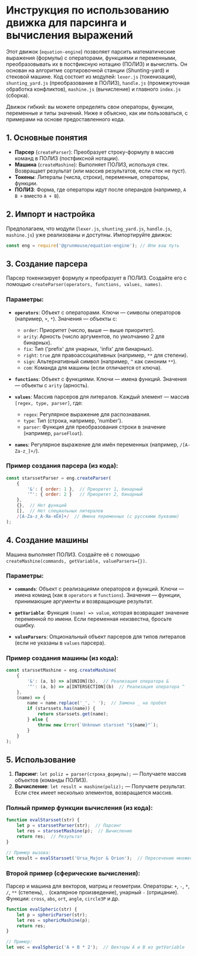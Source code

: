 # Инструкция по использованию движка для парсинга и вычисления выражений

Этот движок (`equation-engine`) позволяет парсить математические выражения (формулы) с операторами, функциями и переменными, преобразовывать их в постфиксную нотацию (ПОЛИЗ) и вычислять. Он основан на алгоритме сортировочной станции (Shunting-yard) и стековой машине. Код состоит из модулей: `lexer.js` (токенизация), `shunting_yard.js` (преобразование в ПОЛИЗ), `handle.js` (промежуточная обработка конфликтов), `mashine.js` (вычисление) и главного `index.js` (сборка).

Движок гибкий: вы можете определять свои операторы, функции, переменные и типы значений. Ниже я объясню, как им пользоваться, с примерами на основе предоставленного кода.

## 1. Основные понятия
- **Парсер** (`createParser`): Преобразует строку-формулу в массив команд в ПОЛИЗ (постфиксной нотации).
- **Машина** (`createMashine`): Выполняет ПОЛИЗ, используя стек. Возвращает результат (или массив результатов, если стек не пуст).
- **Токены**: Литералы (числа, строки), переменные, операторы, функции.
- **ПОЛИЗ**: Форма, где операторы идут после операндов (например, `A B +` вместо `A + B`).

## 2. Импорт и настройка
Предполагаем, что модули (`lexer.js`, `shunting_yard.js`, `handle.js`, `mashine.js`) уже реализованы и доступны. Импортируйте движок:

```javascript
const eng = require('@grunmouse/equation-engine'); // Или ваш путь
```

## 3. Создание парсера
Парсер токенизирует формулу и преобразует в ПОЛИЗ. Создайте его с помощью `createParser(operators, functions, values, names)`.

### Параметры:
- **`operators`**: Объект с операторами. Ключи — символы операторов (например, `+`, `*`). Значения — объекты с:
  - `order`: Приоритет (число, выше — выше приоритет).
  - `arity`: Арность (число аргументов, по умолчанию 2 для бинарных).
  - `fix`: Тип ('prefix' для унарных, 'infix' для бинарных).
  - `right`: `true` для правоассоциативных (например, `**` для степени).
  - `sign`: Альтернативный символ (например, `^` как синоним `**`).
  - `com`: Команда для машины (если отличается от ключа).

- **`functions`**: Объект с функциями. Ключи — имена функций. Значения — объекты с `arity` (арность).

- **`values`**: Массив парсеров для литералов. Каждый элемент — массив `[regex, type, parser]`, где:
  - `regex`: Регулярное выражение для распознавания.
  - `type`: Тип (строка, например, 'number').
  - `parser`: Функция для преобразования строки в значение (например, `parseFloat`).

- **`names`**: Регулярное выражение для имён переменных (например, `/[A-Za-z_]+/`).

### Пример создания парсера (из кода):
```javascript
const starssetParser = eng.createParser(
    {
        '&': { order: 1 },  // Приоритет 1, бинарный
        '^': { order: 2 }   // Приоритет 2, бинарный
    },
    {},  // Нет функций
    [],  // Нет специальных литералов
    /[A-Za-z_А-Яа-яЁё]+/  // Имена переменных (с русскими буквами)
);
```

## 4. Создание машины
Машина выполняет ПОЛИЗ. Создайте её с помощью `createMashine(commands, getVariable, valueParsers={})`.

### Параметры:
- **`commands`**: Объект с реализациями операторов и функций. Ключи — имена команд (как в `operators` и `functions`). Значения — функции, принимающие аргументы и возвращающие результат.

- **`getVariable`**: Функция `(name) => value`, которая возвращает значение переменной по имени. Если переменная неизвестна, бросьте ошибку.

- **`valueParsers`**: Опциональный объект парсеров для типов литералов (если не указаны в `values` парсера).

### Пример создания машины (из кода):
```javascript
const starssetMashine = eng.createMashine(
    {
        '&': (a, b) => a[UNION](b),  // Реализация оператора &
        '^': (a, b) => a[INTERSECTION](b)  // Реализация оператора ^
    },
    (name) => {
        name = name.replace('_', ' ');  // Замена _ на пробел
        if (starssets.has(name)) {
            return starssets.get(name);
        } else {
            throw new Error(`Unknown starsset "${name}"`);
        }
    }
);
```

## 5. Использование
1. **Парсинг**: `let poliz = parser(строка_формулы);` — Получаете массив объектов (команды ПОЛИЗ).
2. **Вычисление**: `let result = mashine(poliz);` — Получаете результат. Если стек имеет несколько элементов, возвращается массив.

### Полный пример функции вычисления (из кода):
```javascript
function evalStarsset(str) {
    let p = starssetParser(str);  // Парсинг
    let res = starssetMashine(p);  // Вычисление
    return res;  // Результат
}

// Пример вызова:
let result = evalStarsset('Ursa_Major & Orion');  // Пересечение множеств звёзд
```

### Второй пример (сферические вычисления):
Парсер и машина для векторов, матриц и геометрии. Операторы: `+`, `-`, `*`, `/`, `**` (степень), `.` (скалярное произведение), унарный `-` (отрицание). Функции: `cross`, `abs`, `ort`, `angle`, `circle3P` и др.

```javascript
function evalSpheric(str) {
    let p = sphericParser(str);
    let res = sphericMashine(p);
    return res;
}

// Пример:
let vec = evalSpheric('A + B * 2');  // Векторы A и B из getVariable
```

